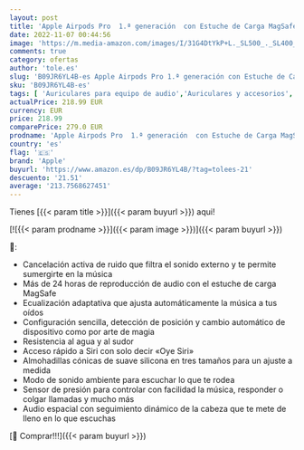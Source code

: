 ```yaml
---
layout: post
title: 'Apple Airpods Pro  1.ª generación  con Estuche de Carga MagSafe  2021 '
date: 2022-11-07 00:44:56
image: 'https://m.media-amazon.com/images/I/31G4DtYkP+L._SL500_._SL400_.jpg'
comments: true
category: ofertas
author: 'tole.es'
slug: 'B09JR6YL4B-es Apple Airpods Pro 1.ª generación con Estuche de Carga...'
sku: 'B09JR6YL4B-es'
tags: [ 'Auriculares para equipo de audio','Auriculares y accesorios','Electrónica','apple','🇪🇸', ]
actualPrice: 218.99 EUR
currency: EUR
price: 218.99
comparePrice: 279.0 EUR
prodname: 'Apple Airpods Pro  1.ª generación  con Estuche de Carga MagSafe  2021 '
country: 'es'
flag: '🇪🇸'
brand: 'Apple'
buyurl: 'https://www.amazon.es/dp/B09JR6YL4B/?tag=tolees-21'
descuento: '21.51'
average: '213.7568627451'
---
```


Tienes [{{< param title >}}]({{< param buyurl >}}) aqui!

[![{{< param prodname >}}]({{< param image >}})]({{< param buyurl >}})

🔎:

- Cancelación activa de ruido que filtra el sonido externo y te permite sumergirte en la música
- Más de 24 horas de reproducción de audio con el estuche de carga MagSafe
- Ecualización adaptativa que ajusta automáticamente la música a tus oídos
- Configuración sencilla, detección de posición y cambio automático de dispositivo como por arte de magia
- Resistencia al agua y al sudor
- Acceso rápido a Siri con solo decir «Oye Siri»
- Almohadillas cónicas de suave silicona en tres tamaños para un ajuste a medida
- Modo de sonido ambiente para escuchar lo que te rodea
- Sensor de presión para controlar con facilidad la música, responder o colgar llamadas y mucho más
- Audio espacial con seguimiento dinámico de la cabeza que te mete de lleno en lo que escuchas

[🛒 Comprar!!!]({{< param buyurl >}})
